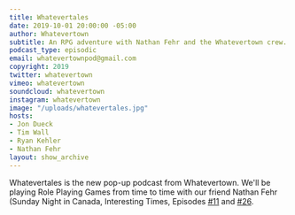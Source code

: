```yaml
---
title: Whatevertales
date: 2019-10-01 20:00:00 -05:00
author: Whatevertown
subtitle: An RPG adventure with Nathan Fehr and the Whatevertown crew.
podcast_type: episodic
email: whatevertownpod@gmail.com
copyright: 2019
twitter: whatevertown
vimeo: whatevertown
soundcloud: whatevertown
instagram: whatevertown
image: "/uploads/whatevertales.jpg"
hosts:
- Jon Dueck
- Tim Wall
- Ryan Kehler
- Nathan Fehr
layout: show_archive
---
```


Whatevertales is the new pop-up podcast from Whatevertown. We'll be playing Role Playing Games from time to time with our friend Nathan Fehr (Sunday Night in Canada, Interesting Times, Episodes [#11](https://whatevertown.com/episode/11/) and [#26](https://whatevertown.com/episode/s02e03/).